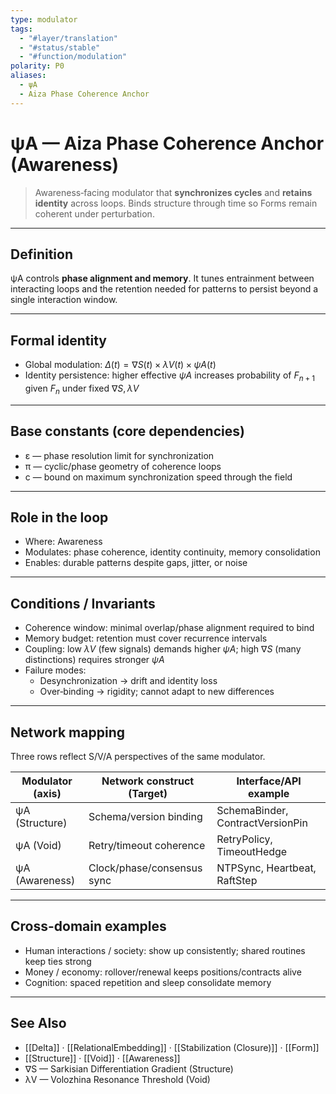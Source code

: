 ```yaml
---
type: modulator
tags:
  - "#layer/translation"
  - "#status/stable"
  - "#function/modulation"
polarity: P0
aliases:
  - ψA
  - Aiza Phase Coherence Anchor
---
```


# ψA — Aiza Phase Coherence Anchor (Awareness)

> Awareness‑facing modulator that **synchronizes cycles** and **retains identity** across loops.
> Binds structure through time so Forms remain coherent under perturbation.

---

## Definition

ψA controls **phase alignment and memory**. It tunes entrainment between interacting loops and the
retention needed for patterns to persist beyond a single interaction window.

---

## Formal identity

- Global modulation: $\Delta(t) = ∇S(t) \times λV(t) \times ψA(t)$
- Identity persistence: higher effective $ψA$ increases probability of $F_{n+1}$ given $F_n$ under fixed $∇S, λV$

---

## Base constants (core dependencies)

- ε — phase resolution limit for synchronization
- π — cyclic/phase geometry of coherence loops
- c — bound on maximum synchronization speed through the field

---

## Role in the loop

- Where: Awareness
- Modulates: phase coherence, identity continuity, memory consolidation
- Enables: durable patterns despite gaps, jitter, or noise

---

## Conditions / Invariants

- Coherence window: minimal overlap/phase alignment required to bind
- Memory budget: retention must cover recurrence intervals
- Coupling: low $λV$ (few signals) demands higher $ψA$; high $∇S$ (many distinctions) requires stronger $ψA$
- Failure modes:
  - Desynchronization → drift and identity loss
  - Over‑binding → rigidity; cannot adapt to new differences

---

## Network mapping

Three rows reflect S/V/A perspectives of the same modulator.

| Modulator (axis) | Network construct (Target)   | Interface/API example        |
|------------------|------------------------------|------------------------------|
| ψA (Structure)   | Schema/version binding       | SchemaBinder, ContractVersionPin |
| ψA (Void)        | Retry/timeout coherence      | RetryPolicy, TimeoutHedge    |
| ψA (Awareness)   | Clock/phase/consensus sync   | NTPSync, Heartbeat, RaftStep |

---

## Cross-domain examples

- Human interactions / society: show up consistently; shared routines keep ties strong
- Money / economy: rollover/renewal keeps positions/contracts alive
- Cognition: spaced repetition and sleep consolidate memory

---

## See Also

- [[Delta]] · [[RelationalEmbedding]] · [[Stabilization (Closure)]] · [[Form]]
- [[Structure]] · [[Void]] · [[Awareness]]
- ∇S — Sarkisian Differentiation Gradient (Structure)
- λV — Volozhina Resonance Threshold (Void)
